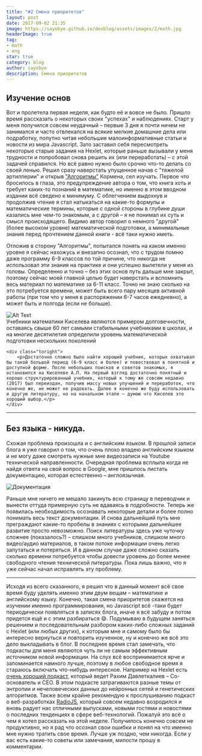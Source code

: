 ```yaml
---
title: "#2 Смена приоритетов"
layout: post
date: 2017-09-02 21:35
image: https://sayobye.github.io/devblog/assets/images/2/math.jpg
headerImage: true
tag:
- math
- eng
star: true
category: blog
author: sayobye
description: Смена приоритетов
---
```


## Изучение основ

Вот и пролетела первая неделя, как будто её и вовсе не было. Пришло время рассказать о некоторых своих "успехах" и наблюдениях. Старт у меня получился совсем неудачный – первые 3 дня я почти ничем не занимался и часто отвлекался на всякие мелкие домашние дела или подработку, попутно читая небольшие малоинформативные статьи и новости из мира Javascript. Зато заставил себя пересмотреть некоторые старые задания на Hexlet, которые раньше вызывали у меня трудности и попробовал снова решить их (или переработать) – с этой задачей справился. Но всё равно нужно было срочно что-то делать со своей ленью. Решил сразу наверстать упущенное начав с "тяжелой артиллерии" и открыв ["Алгоритмы"](https://www.amazon.co.uk/Algorithms-Unlocked-Thomas-H-Cormen/dp/0262518805/ref=la_B000AQ24AS_1_2?s=books&ie=UTF8&qid=1503795846&sr=1-2) Кормена, сел изучать. Первое что бросилось в глаза, это предупреждение автора о том, что книга хоть и требует каких-то познаний в математике, но именно в этом вводном издании всё сведено к минимуму. С облегчением выдохнув и продолжив чтение я стал натыкаться на какие-то формулы и математические термины, которые с одной стороны в глубине души казались мне чем-то знакомым, а с другой – я не понимал их суть и смысл происходящего. Видимо автор говорил о немного "другой" (более высоком уровне) математической подготовки, а минимальные знания перед прочтением данной книги - всё таки нужно иметь. 

Отложив в сторону "Алгоритмы", попытался понять на каком именно уровне я сейчас нахожусь и внезапно осознал, что с трудом помню даже программу 6-9 классов по той причине, что никогда не использовал эти знания на практике и они успешно вылетели у меня из головы. Определенно и точно – без этих основ путь дальше мне закрыт, поэтому сейчас моей главной целью будет наверстать и вспомнить весь материал по математике за 6-11 класс. Точно не знаю сколько на это потребуется времени, может быть всего пару месяцев активной работы (при том что у меня в распоряжении 6-7 часов ежедневно), а может быть и полгода (если не больше).  

<div class="side-by-side">
    <div class="toleft">
        <img class="image" src="https://sayobye.github.io/devblog/assets/images/2/kiselev-math.jpg" alt="Alt Text">
        <figcaption class="caption">Учебники математики Киселева являются примером долговечности, оставаясь свыше 60 лет самыми стабильными учебниками в школах, и на многие десятилетия определили уровень математической подготовки нескольких поколений</figcaption>
    </div>

    <div class="toright">
        <p>Достаточно сложно было найти хороший учебник, которых охватывал бы такой большой период (6-9 класс и более) и повествовал в понятной и доступной форме. После небольших поисков и советов знакомых, я остановился на Киселеве А.П. На первый взгляд достаточно понятный и хорошо структурированный учебник, который к тому же совсем недавно (2017) был переиздан, получив массу новых улучшений и переработок, что конечно же, не может не радовать. Далее я конечно же буду использовать и другую литературу, но на начальном этапе – думаю что Киселев это хороший выбор.</p>
    </div>
</div> 

* * *
## Без языка - никуда.     

Схожая проблема произошла и с английским языком. В прошлой записи блога я уже говорил о том, что очень плохо владею английским языком и не могу даже смотреть нужные мне видеозаписи на Youtube технической направленности. Очередная проблема всплыла когда не найдя ответа на свой вопрос в Google, мне пришлось листать документацию, которая естественно – англоязычная. 

![Документация](https://sayobye.github.io/devblog/assets/images/2/docs.gif)


Раньше мне ничего не мешало закинуть всю страницу в переводчик и вынести оттуда примерную суть не вдаваясь в подробности. Теперь же появилась необходимость осознавать некоторые детали и более полно понимать весь текст документации. И снова дальнейший путь мне преграждают какие-то пробелы в знаниях с которыми дальнейшее развитие просто невозможно. Поиск литературы здесь уже чуточку сложнее (показалось?) – слишком много учебников, слишком много видео/аудио материалов, в таком потоке информации очень легко запутаться и потеряться. И в данном случае даже сложно сказать сколько времени потребуется чтобы довести уровень до более менее свободного чтения технической литературы. Пока лишь важно, что я уже сейчас начал исправлять эту проблему.

* * *  
Исходя из всего сказанного, я решил что в данный момент всё свое время буду уделять именно этим двум вещам – математике и английскому языку. Конечно, такая смена приоритетов скажется на изучении именно программирования, но Javascript всё -таки будет периодически появляться в записях блога, иначе я всё забуду и потом придется ещё и с этим разбираться :smile:. Подумываю в будущем заняться решением и последовательным разбором каких-либо сложных заданий с Hexlet (или любых других), к которым мне и самому было бы интересно вернуться и повторить изученное, ну и конечно же всё это дело выкладывать в блог. В последнее время стал замечать, что подкасты для меня являются чуть ли не самым эффективным источником новой информации. На слух всё воспринимается ярче и запоминается намного лучше, поэтому в любое свободное время я стараюсь включать что-нибудь интересное. Например на Hexlet есть [очень хороший подкаст](https://soundcloud.com/hexlet), который ведет Рахим Давлеткалиев – Со-основатель и CEO. В этом подкасте затрагиваются разные темы от энтропии и нечеловеческих данных до нейронных сетей и генетических алгоритмов. Также всем крайне рекомендую к прослушиванию подкаст о веб-разработках [RadioJS](https://radiojs.ru/), который совсем недавно возродился и вновь радует нас отличными выпусками, новыми гостями и новостями о последних тенденциях в сфере веб-технологий. Пожалуй это всё о чем я хотел рассказать на этой неделе. Получилось конечно совсем не продуктивно, но я рад что осознал свои ошибки и понял на что именно мне нужно тратить свое время. Лучше уж поздно, чем никогда. Если у вас есть какие-то советы или замечания, милости прошу в комментарии. 


